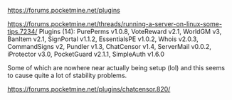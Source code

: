 https://forums.pocketmine.net/plugins

https://forums.pocketmine.net/threads/running-a-server-on-linux-some-tips.7234/
Plugins (14): PurePerms v1.0.8, VoteReward v2.1, WorldGM v3, BanItem v2.1, SignPortal v1.1.2, EssentialsPE v1.0.2, Whois v2.0.3, CommandSigns v2, Pundler v1.3, ChatCensor v1.4, ServerMail v0.0.2, iProtector v3.0, PocketGuard v2.1.1, SimpleAuth v1.6.0

Some of which are nowhere near actually being setup (lol) and this seems to cause quite a lot of stability problems.

https://forums.pocketmine.net/plugins/chatcensor.820/
